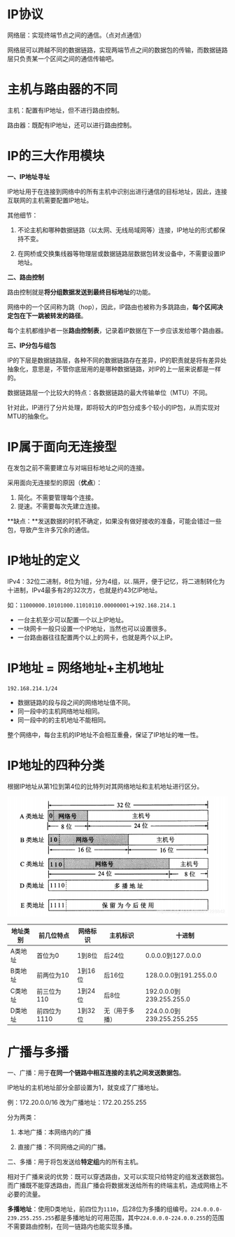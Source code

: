 # IP协议

网络层：实现终端节点之间的通信。（点对点通信）

网络层可以跨越不同的数据链路，实现两端节点之间的数据包的传输，而数据链路层只负责某一个区间之间的通信传输吧。

# 主机与路由器的不同

主机：配置有IP地址，但不进行路由控制。

路由器：既配有IP地址，还可以进行路由控制。

# IP的三大作用模块

**一、IP地址寻址**

IP地址用于在连接到网络中的所有主机中识别出进行通信的目标地址，因此，连接互联网的主机需要配置IP地址。

其他细节：

1. 不论主机和哪种数据链路（以太网、无线局域网等）连接，IP地址的形式都保持不变。

2. 在网桥或交换集线器等物理层或数据链路层数据包转发设备中，不需要设置IP地址。

**二、路由控制**

路由控制就是**将分组数据发送到最终目标地址**的功能。

网络中的一个区间称为跳（hop），因此，IP路由也被称为多跳路由，**每个区间决定包在下一跳被转发的路径**。

每个主机都维护者一张**路由控制表**，记录着IP数据在下一步应该发给哪个路由器。

**三、IP分包与组包**

IP的下层是数据链路层，各种不同的数据链路存在差异，IP的职责就是将有差异处抽象化，意思是，不管你底层用的是哪种数据链路，对IP的上一层来说都是一样的。

数据链路层一个比较大的特点：各数据链路的最大传输单位（MTU）不同。

针对此，IP进行了分片处理，即将较大的IP包分成多个较小的IP包，从而实现对MTU的抽象化。

# IP属于面向无连接型

在发包之前不需要建立与对端目标地址之间的连接。

采用面向无连接型的原因（**优点**）：

1. 简化。不需要管理每个连接。
2. 提速。不需要每次先建立连接。

**缺点：**发送数据的时机不确定，如果没有做好接收的准备，可能会错过一些包，导致产生许多冗余的通信。

# IP地址的定义

IPv4：32位二进制，8位为1组，分为4组，以`.`隔开，便于记忆，将二进制转化为十进制，IPv4最多有2的32次方，也就是约43亿IP地址。

如：`11000000.10101000.11010110.00000001`->`192.168.214.1`

- 一台主机至少可以配置一个以上IP地址。
- 一块网卡一般只设置一个IP地址，当然也可以设置很多。
- 一台路由器往往配置两个以上的网卡，也就是两个以上IP。

# IP地址 = 网络地址+主机地址

`192.168.214.1/24`

- 数据链路的段与段之间的网络地址值不同。
- 同一段中的主机网络地址相同。
- 同一段中的的主机地址不能相同。

整个网络中，每台主机的IP地址不会相互重叠，保证了IP地址的唯一性。

# IP地址的四种分类

根据IP地址从第1位到第4位的比特列对其网络地址和主机地址进行区分。

![](ip/cate.png)

| 地址类别 | 前几位特点   | 网络标识 | 主机标识       | 十进制                     |
| -------- | ------------ | -------- | -------------- | -------------------------- |
| A类地址  | 首位为0      | 1到8位   | 后24位         | 0.0.0.0到127.0.0.0         |
| B类地址  | 前两位为10   | 1到16位  | 后16位         | 128.0.0.0到191.255.0.0     |
| C类地址  | 前三位为110  | 1到24位  | 后8位          | 192.0.0.0到239.255.255.0   |
| D类地址  | 前四位为1110 | 1到32位  | 无（用于多播） | 224.0.0.0到239.255.255.255 |

# 广播与多播

一、广播：用于**在同一个链路中相互连接的主机之间发送数据包**。

IP地址的主机地址部分全部设置为1，就变成了广播地址。

例：172.20.0.0/16 改为广播地址：172.20.255.255

分为两类：

1. 本地广播：本网络内的广播

2. 直接广播：不同网络之间的广播。

二、多播：用于将包发送给**特定组**内的所有主机。

相对于广播来说的优势：既可以穿透路由，又可以实现只给特定的组发送数据包。而广播既不能穿透路由，而且广播会将数据发送给所有的终端主机，造成网络上不必要的流量。

**多播地址**：使用D类地址，前四位为`1110`，后28位为多播的组编号。`224.0.0.0-239.255.255.255`都是多播地址的可用范围，其中`224.0.0.0-224.0.0.255`的范围不需要路由控制，在同一链路内也能实现多播。

